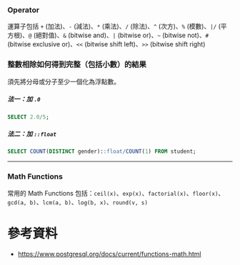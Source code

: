 ### Operator

運算子包括 `+` (加法)、`-` (減法)、`*` (乘法)、`/` (除法)、`^` (次方)、`%` (模數)、`|/` (平方根)、`@` (絕對值)、`&` (bitwise and)、`|` (bitwise or)、`~` (bitwise not)、`#` (bitwise exclusive or)、`<<` (bitwise shift left)、`>>` (bitwise shift right)

### 整數相除如何得到完整（包括小數）的結果

須先將分母或分子至少一個化為浮點數。

##### 法一：加 `.0`

```SQL
SELECT 2.0/5;
```

##### 法二：加 `::float`

```SQL
SELECT COUNT(DISTINCT gender)::float/COUNT(1) FROM student;
```

---

### Math Functions

常用的 Math Functions 包括：`ceil(x)`、`exp(x)`、`factorial(x)`、`floor(x)`、`gcd(a, b)`、`lcm(a, b)`、`log(b, x)`、`round(v, s)`

# 參考資料

- <https://www.postgresql.org/docs/current/functions-math.html>
